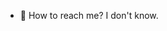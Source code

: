 - 🍞 How to reach me? I don't know.
<!---
Netipichniy/Netipichniy is a ✨ special ✨ repository because its `README.md` (this file) appears on your GitHub profile.
You can click the Preview link to take a look at your changes.
--->
